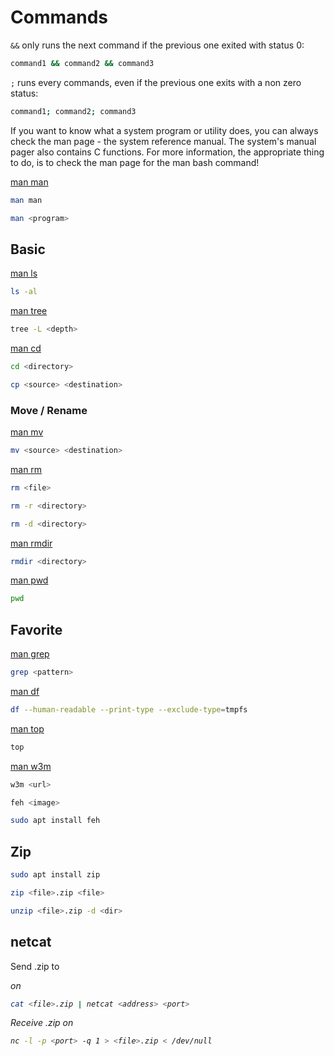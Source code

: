 # Commands

`&&` only runs the next command if the previous one exited with status 0:

```bash
command1 && command2 && command3
```

`;` runs every commands, even if the previous one exits with a non zero status:

```bash
command1; command2; command3
```

If you want to know what a system program or utility does, you can always check the man page - the system reference manual. The system's manual pager also contains C functions. For more information, the appropriate thing to do, is to check the man page for the man bash command!

[man man](https://www.man7.org/linux/man-pages/man1/man.1.html)

```bash
man man
```

```bash
man <program>
```

## Basic

[man ls](https://www.man7.org/linux/man-pages/man1/ls.1.html)

```bash
ls -al
```

[man tree](https://linux.die.net/man/1/tree)

```bash
tree -L <depth>
```

[man cd](https://www.man7.org/linux/man-pages/man1/cd.1p.html)

```bash
cd <directory>
```

```bash
cp <source> <destination>
```

### Move / Rename

[man mv](https://www.man7.org/linux/man-pages/man1/mv.1.html)

```bash
mv <source> <destination>
```

[man rm](https://www.man7.org/linux/man-pages/man1/rm.1.html)

```bash
rm <file>
```

```bash
rm -r <directory>
```

```bash
rm -d <directory>
```

[man rmdir](https://www.man7.org/linux/man-pages/man1/rmdir.1.html)

```bash
rmdir <directory>
```

[man pwd](https://www.man7.org/linux/man-pages/man1/pwd.1.html)

```bash
pwd
```

## Favorite

[man grep](https://www.man7.org/linux/man-pages/man1/grep.1.html)

```bash
grep <pattern>
```

[man df](https://www.man7.org/linux/man-pages/man1/df.1.html)

```bash
df --human-readable --print-type --exclude-type=tmpfs
```

[man top](https://www.man7.org/linux/man-pages/man1/top.1.html)

```bash
top
```

[man w3m](https://linux.die.net/man/1/w3m)

```bash
w3m <url>
```

```bash
feh <image>
```
```bash
sudo apt install feh
```

## Zip
```bash
sudo apt install zip
```

```bash
zip <file>.zip <file>
```

```bash
unzip <file>.zip -d <dir>
```

## netcat

[](https://superuser.com/questions/98089/sending-file-via-netcat)

Send <file>.zip to <address> on <port>
```bash
cat <file>.zip | netcat <address> <port>
```

Receive <file>.zip on <port>
```bash
nc -l -p <port> -q 1 > <file>.zip < /dev/null
```
